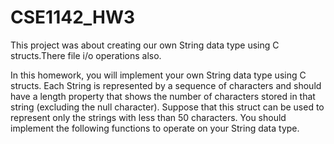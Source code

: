 # CSE1142_HW3
This project was about creating our own String data type using C structs.There file i/o operations also.

In this homework, you will implement your own String data type using C structs. Each String is represented by a sequence of characters and should have a length property that shows the number of characters stored in that string (excluding the null character). Suppose that this struct can be used to represent only the strings with less than 50 characters. You should implement the following functions to operate on your String data type.
